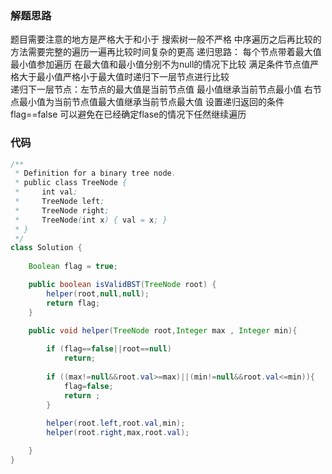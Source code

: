 ### 解题思路
题目需要注意的地方是严格大于和小于 搜索树一般不严格
中序遍历之后再比较的方法需要完整的遍历一遍再比较时间复杂的更高
递归思路：
每个节点带着最大值最小值参加遍历
在最大值和最小值分别不为null的情况下比较 满足条件节点值严格大于最小值严格小于最大值时递归下一层节点进行比较   
递归下一层节点：左节点的最大值是当前节点值 最小值继承当前节点最小值 右节点最小值为当前节点值最大值继承当前节点最大值
设置递归返回的条件 flag==false 可以避免在已经确定flase的情况下任然继续遍历
### 代码

```java
/**
 * Definition for a binary tree node.
 * public class TreeNode {
 *     int val;
 *     TreeNode left;
 *     TreeNode right;
 *     TreeNode(int x) { val = x; }
 * }
 */
class Solution {
    
    Boolean flag = true;

    public boolean isValidBST(TreeNode root) {
        helper(root,null,null);
        return flag;
    }

    public void helper(TreeNode root,Integer max , Integer min){
        
        if (flag==false||root==null)
            return;
        
        if ((max!=null&&root.val>=max)||(min!=null&&root.val<=min)){
            flag=false;
            return ;
        }
        
        helper(root.left,root.val,min);
        helper(root.right,max,root.val);

    }
}
```
